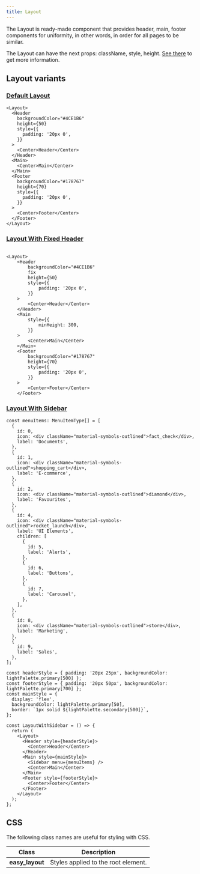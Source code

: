 ```yaml
---
title: Layout
---
```


The Layout is ready-made component that provides header, main, footer components for uniformity, in other words, in order for all pages to be similar.

The Layout can have the next props: className, style, height. [See there](/storybook/?path=/docs/core-layout--docs) to get more information.

## Layout variants

### [Default Layout](/storybook/?path=/story/core-layout--default-layout)

```tsx
<Layout>
  <Header
    backgroundColor="#4CE1B6"
    height={50}
    style={{
      padding: '20px 0',
    }}
  >
    <Center>Header</Center>
  </Header>
  <Main>
    <Center>Main</Center>
  </Main>
  <Footer
    backgroundColor="#178767"
    height={70}
    style={{
      padding: '20px 0',
    }}
  >
    <Center>Footer</Center>
  </Footer>
</Layout>
```

### [Layout With Fixed Header](/storybook/?path=/story/core-layout--layout-with-fixed-header)

```tsx

<Layout>
	<Header
		backgroundColor="#4CE1B6"
		fix
		height={50}
		style={{
			padding: '20px 0',
		}}
	>
		<Center>Header</Center>
	</Header>
	<Main
		style={{
			minHeight: 300,
		}}
	>
		<Center>Main</Center>
	</Main>
	<Footer
		backgroundColor="#178767"
		height={70}
		style={{
			padding: '20px 0',
		}}
	>
		<Center>Footer</Center>
	</Footer>
```

### [Layout With Sidebar](/storybook/?path=/story/core-layout--layout-with-sidebar)

```tsx
const menuItems: MenuItemType[] = [
  {
    id: 0,
    icon: <div className="material-symbols-outlined">fact_check</div>,
    label: 'Documents',
  },
  {
    id: 1,
    icon: <div className="material-symbols-outlined">shopping_cart</div>,
    label: 'E-commerce',
  },
  {
    id: 2,
    icon: <div className="material-symbols-outlined">diamond</div>,
    label: 'Favourites',
  },
  {
    id: 4,
    icon: <div className="material-symbols-outlined">rocket_launch</div>,
    label: 'UI Elements',
    children: [
      {
        id: 5,
        label: 'Alerts',
      },
      {
        id: 6,
        label: 'Buttons',
      },
      {
        id: 7,
        label: 'Carousel',
      },
    ],
  },
  {
    id: 8,
    icon: <div className="material-symbols-outlined">store</div>,
    label: 'Marketing',
  },
  {
    id: 9,
    label: 'Sales',
  },
];

const headerStyle = { padding: '20px 25px', backgroundColor: lightPalette.primary[500] };
const footerStyle = { padding: '20px 50px', backgroundColor: lightPalette.primary[700] };
const mainStyle = {
  display: 'flex',
  backgroundColor: lightPalette.primary[50],
  border: `1px solid ${lightPalette.secondary[500]}`,
};

const LayoutWithSidebar = () => {
  return (
    <Layout>
      <Header style={headerStyle}>
        <Center>Header</Center>
      </Header>
      <Main style={mainStyle}>
        <Sidebar menu={menuItems} />
        <Center>Main</Center>
      </Main>
      <Footer style={footerStyle}>
        <Center>Footer</Center>
      </Footer>
    </Layout>
  );
};
```

## CSS

The following class names are useful for styling with CSS.

| Class           | Description                         |
| --------------- | ----------------------------------- |
| **easy_layout** | Styles applied to the root element. |
